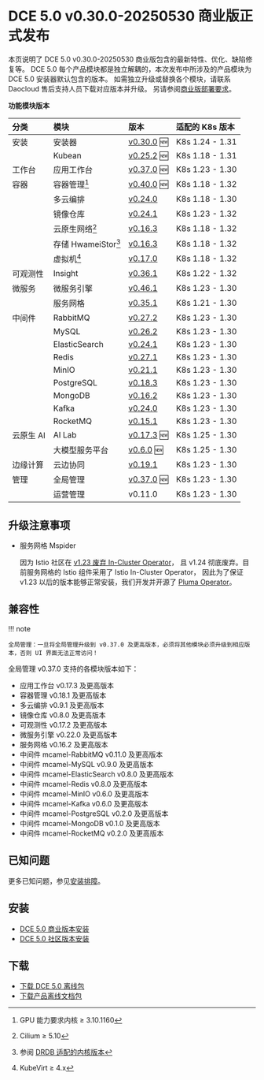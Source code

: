 # DCE 5.0 v0.30.0-20250530 商业版正式发布

本页说明了 DCE 5.0 v0.30.0-20250530 商业版包含的最新特性、优化、缺陷修复等。
DCE 5.0 每个产品模块都是独立解耦的，本次发布中所涉及的产品模块为 DCE 5.0 安装器默认包含的版本。
如需独立升级或替换各个模块，请联系 Daocloud 售后支持人员下载对应版本并升级。
另请参阅[商业版部署要求](../../install/commercial/deploy-requirements.md)。

**功能模块版本**

| 分类 | 模块 | 版本 | 适配的 K8s 版本 |
| :--- | :---- | :--- | :--------- |
| 安装 | 安装器 | [v0.30.0](../../install/release-notes.md#v0300) :new: | K8s 1.24 - 1.31 |
| | Kubean | [v0.25.2](https://github.com/kubean-io/kubean/releases) :new: | K8s 1.18 - 1.31 |
| 工作台 | 应用工作台 | [v0.37.0](../../amamba/intro/release-notes.md#v0370) :new: | K8s 1.23 - 1.30 |
| 容器 | 容器管理[^1] | [v0.40.0](../../kpanda/intro/release-notes.md#v0400) :new: | K8s 1.18 - 1.32 |
| | 多云编排 | [v0.24.0](../../kairship/intro/release-notes.md#v0240) | K8s 1.18 - 1.30 |
| | 镜像仓库 | [v0.24.1](../../kangaroo/intro/release-notes.md#v0240) | K8s 1.23 - 1.32 |
| | 云原生网络[^2] | [v0.16.3](../../network/intro/release-notes.md#v0163) | K8s 1.18 - 1.32 |
| | 存储 HwameiStor[^3] | [v0.16.3](https://github.com/hwameistor/hwameistor/releases/tag/v0.16.3) | K8s 1.18 - 1.32 |
| | 虚拟机[^4] | [v0.17.0](../../virtnest/intro/release-notes.md#v0170) | K8s 1.18 - 1.32 |
| 可观测性 | Insight | [v0.36.1](../../insight/intro/release-notes.md#v0361) | K8s 1.22 - 1.32 |
| 微服务 | 微服务引擎 | [v0.46.1](../../skoala/intro/release-notes.md#v0460) | K8s 1.23 - 1.30 |
| | 服务网格 | [v0.35.1](../../mspider/intro/release-notes.md#v0350) | K8s 1.21 - 1.30 |
| 中间件 | RabbitMQ | [v0.27.2](../../middleware/rabbitmq/release-notes.md#v0271) | K8s 1.23 - 1.30 |
| | MySQL | [v0.26.2](../../middleware/mysql/release-notes.md#v0261) | K8s 1.23 - 1.30 |
| | ElasticSearch | [v0.24.1](../../middleware/elasticsearch/release-notes.md#v0241) | K8s 1.23 - 1.30 |
| | Redis | [v0.27.1](../../middleware/redis/release-notes.md#v0271) | K8s 1.23 - 1.30 |
| | MinIO | [v0.21.1](../../middleware/minio/release-notes.md#v0211) | K8s 1.23 - 1.30 |
| | PostgreSQL | [v0.18.3](../../middleware/postgresql/release-notes.md#v0183) | K8s 1.23 - 1.30 |
| | MongoDB | [v0.16.2](../../middleware/mongodb/release-notes.md#v0162) | K8s 1.23 - 1.30 |
| | Kafka | [v0.24.0](../../middleware/kafka/release-notes.md#v0240) | K8s 1.23 - 1.30 |
| | RocketMQ | [v0.15.1](../../middleware/rocketmq/release-notes.md#v0150) | K8s 1.23 - 1.30 |
| 云原生 AI | AI Lab | [v0.17.3](../../baize/intro/release-notes.md#v0161) :new: | K8s 1.25 - 1.30 |
| | 大模型服务平台 | [v0.6.0](https://docs.d.run/models/) :new: | K8s 1.25 - 1.30 |
| 边缘计算 | 云边协同 | [v0.19.1](../../kant/intro/release-notes.md#v0190) | K8s 1.23 - 1.30 |
| 管理 | 全局管理 | [v0.37.0](../../ghippo/intro/release-notes.md#v0370) :new: | K8s 1.23 - 1.30 |
| | 运营管理 | v0.11.0 | K8s 1.23 - 1.30 |

[^1]: GPU 能力要求内核 ≥ 3.10.1160
[^2]: Cilium ≥ 5.10
[^3]: 参阅 [DRDB 适配的内核版本](../../storage/hwameistor/intro/drbd-support.md)
[^4]: KubeVirt ≥ 4.x

## 升级注意事项 <a id="upgrade-notes" />

- 服务网格 Mspider

    因为 Istio 社区在
    [v1.23 废弃 In-Cluster Operator](https://istio.io/latest/zh/blog/2024/in-cluster-operator-deprecation-announcement/)，
    且 v1.24 彻底废弃。目前服务网格的 Istio 组件采用了 Istio In-Cluster Operator，
    因此为了保证 v1.23 以后的版本能够正常安装，我们开发并开源了
    [Pluma Operator](https://github.com/pluma-tools/pluma-operator)。

## 兼容性

!!! note

    全局管理：一旦将全局管理升级到 v0.37.0 及更高版本，必须将其他模块必须升级到相应版本，否则 UI 界面无法正常访问！

全局管理 v0.37.0 支持的各模块版本如下：

- 应用工作台 v0.17.3 及更高版本
- 容器管理 v0.18.1 及更高版本
- 多云编排 v0.9.1 及更高版本
- 镜像仓库 v0.8.0 及更高版本
- 可观测性 v0.17.2 及更高版本
- 微服务引擎 v0.22.0 及更高版本
- 服务网格 v0.16.2 及更高版本
- 中间件 mcamel-RabbitMQ v0.11.0 及更高版本
- 中间件 mcamel-MySQL v0.9.0 及更高版本
- 中间件 mcamel-ElasticSearch v0.8.0 及更高版本
- 中间件 mcamel-Redis v0.8.0 及更高版本
- 中间件 mcamel-MinIO v0.6.0 及更高版本
- 中间件 mcamel-Kafka v0.6.0 及更高版本
- 中间件 mcamel-PostgreSQL v0.2.0 及更高版本
- 中间件 mcamel-MongoDB v0.1.0 及更高版本
- 中间件 mcamel-RocketMQ v0.2.0 及更高版本

## 已知问题

更多已知问题，参见[安装排障](../../install/faq.md)。

## 安装

- [DCE 5.0 商业版本安装](../../install/commercial/deploy-arch.md)
- [DCE 5.0 社区版本安装](../../install/community/resources.md)

## 下载

- [下载 DCE 5.0 离线包](../../download/index.md)
- [下载产品离线文档包](../../download/index.md#_5)
